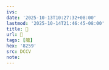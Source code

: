 ```yaml
---
ivs:
date: '2025-10-13T10:27:32+08:00'
lastmod: '2025-10-14T21:46:45-08:00'
title: 􁛙
url: 􁛙
tags: [艙]
hex: '8259'
src: DCCV
note:
---
```

